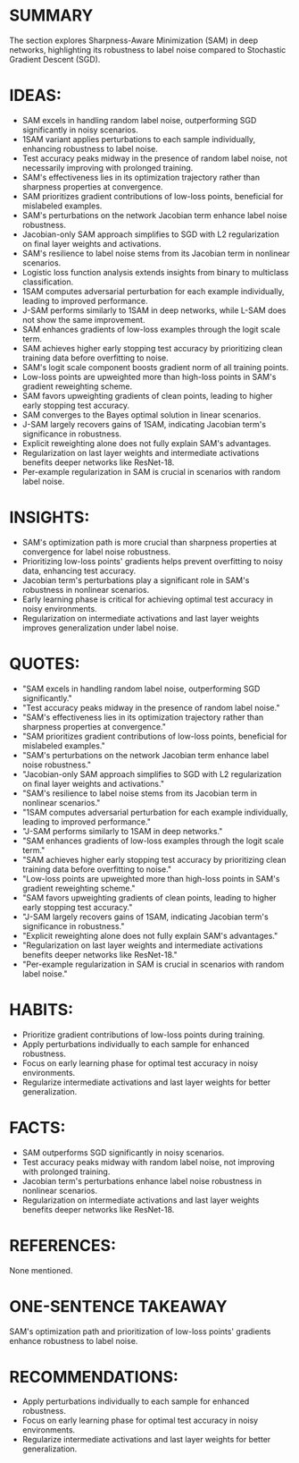 # SUMMARY
The section explores Sharpness-Aware Minimization (SAM) in deep networks, highlighting its robustness to label noise compared to Stochastic Gradient Descent (SGD).

# IDEAS:
- SAM excels in handling random label noise, outperforming SGD significantly in noisy scenarios.
- 1SAM variant applies perturbations to each sample individually, enhancing robustness to label noise.
- Test accuracy peaks midway in the presence of random label noise, not necessarily improving with prolonged training.
- SAM's effectiveness lies in its optimization trajectory rather than sharpness properties at convergence.
- SAM prioritizes gradient contributions of low-loss points, beneficial for mislabeled examples.
- SAM's perturbations on the network Jacobian term enhance label noise robustness.
- Jacobian-only SAM approach simplifies to SGD with L2 regularization on final layer weights and activations.
- SAM's resilience to label noise stems from its Jacobian term in nonlinear scenarios.
- Logistic loss function analysis extends insights from binary to multiclass classification.
- 1SAM computes adversarial perturbation for each example individually, leading to improved performance.
- J-SAM performs similarly to 1SAM in deep networks, while L-SAM does not show the same improvement.
- SAM enhances gradients of low-loss examples through the logit scale term.
- SAM achieves higher early stopping test accuracy by prioritizing clean training data before overfitting to noise.
- SAM's logit scale component boosts gradient norm of all training points.
- Low-loss points are upweighted more than high-loss points in SAM's gradient reweighting scheme.
- SAM favors upweighting gradients of clean points, leading to higher early stopping test accuracy.
- SAM converges to the Bayes optimal solution in linear scenarios.
- J-SAM largely recovers gains of 1SAM, indicating Jacobian term's significance in robustness.
- Explicit reweighting alone does not fully explain SAM's advantages.
- Regularization on last layer weights and intermediate activations benefits deeper networks like ResNet-18.
- Per-example regularization in SAM is crucial in scenarios with random label noise.

# INSIGHTS:
- SAM's optimization path is more crucial than sharpness properties at convergence for label noise robustness.
- Prioritizing low-loss points' gradients helps prevent overfitting to noisy data, enhancing test accuracy.
- Jacobian term's perturbations play a significant role in SAM's robustness in nonlinear scenarios.
- Early learning phase is critical for achieving optimal test accuracy in noisy environments.
- Regularization on intermediate activations and last layer weights improves generalization under label noise.

# QUOTES:
- "SAM excels in handling random label noise, outperforming SGD significantly."
- "Test accuracy peaks midway in the presence of random label noise."
- "SAM's effectiveness lies in its optimization trajectory rather than sharpness properties at convergence."
- "SAM prioritizes gradient contributions of low-loss points, beneficial for mislabeled examples."
- "SAM's perturbations on the network Jacobian term enhance label noise robustness."
- "Jacobian-only SAM approach simplifies to SGD with L2 regularization on final layer weights and activations."
- "SAM's resilience to label noise stems from its Jacobian term in nonlinear scenarios."
- "1SAM computes adversarial perturbation for each example individually, leading to improved performance."
- "J-SAM performs similarly to 1SAM in deep networks."
- "SAM enhances gradients of low-loss examples through the logit scale term."
- "SAM achieves higher early stopping test accuracy by prioritizing clean training data before overfitting to noise."
- "Low-loss points are upweighted more than high-loss points in SAM's gradient reweighting scheme."
- "SAM favors upweighting gradients of clean points, leading to higher early stopping test accuracy."
- "J-SAM largely recovers gains of 1SAM, indicating Jacobian term's significance in robustness."
- "Explicit reweighting alone does not fully explain SAM's advantages."
- "Regularization on last layer weights and intermediate activations benefits deeper networks like ResNet-18."
- "Per-example regularization in SAM is crucial in scenarios with random label noise."

# HABITS:
- Prioritize gradient contributions of low-loss points during training.
- Apply perturbations individually to each sample for enhanced robustness.
- Focus on early learning phase for optimal test accuracy in noisy environments.
- Regularize intermediate activations and last layer weights for better generalization.

# FACTS:
- SAM outperforms SGD significantly in noisy scenarios.
- Test accuracy peaks midway with random label noise, not improving with prolonged training.
- Jacobian term's perturbations enhance label noise robustness in nonlinear scenarios.
- Regularization on intermediate activations and last layer weights benefits deeper networks like ResNet-18.

# REFERENCES:
None mentioned.

# ONE-SENTENCE TAKEAWAY
SAM's optimization path and prioritization of low-loss points' gradients enhance robustness to label noise.

# RECOMMENDATIONS:
- Apply perturbations individually to each sample for enhanced robustness.
- Focus on early learning phase for optimal test accuracy in noisy environments.
- Regularize intermediate activations and last layer weights for better generalization.